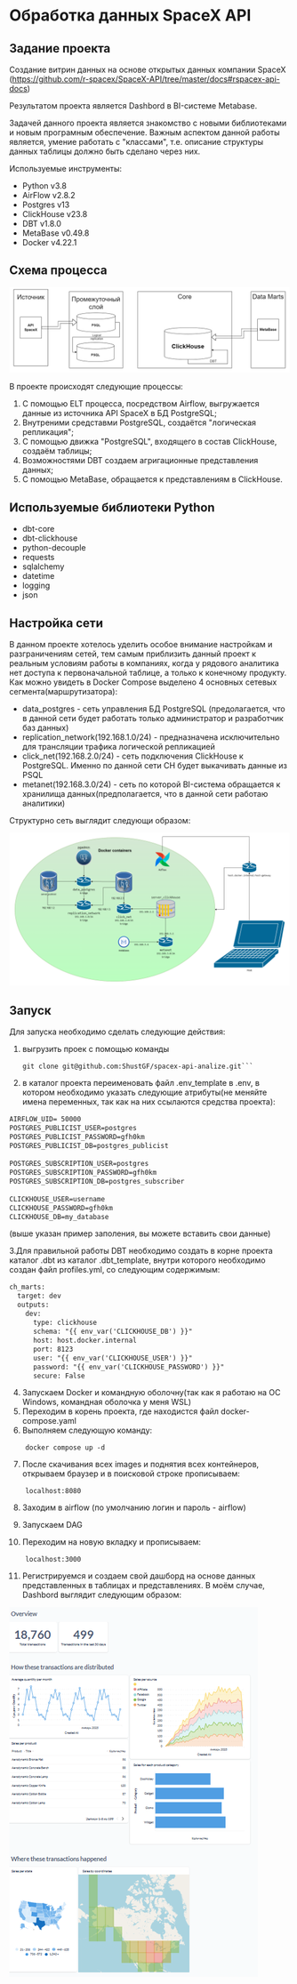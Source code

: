 # Обработка данных SpaceX API 

## Задание проекта

Создание витрин данных на основе открытых данных компании SpaceX (https://github.com/r-spacex/SpaceX-API/tree/master/docs#rspacex-api-docs)

Результатом проекта является Dashbord в BI-системе Metabase.

Задачей данного проекта является знакомство с новыми библиотеками и новым програмным обеспечение. Важным аспектом данной работы является, умение работать с "классами", т.е. описание структуры данных таблицы должно быть сделано через них.

Используемые инструменты:

* Python v3.8
* AirFlow v2.8.2
* Postgres v13
* ClickHouse v23.8
* DBT v1.8.0
* MetaBase v0.49.8
* Docker v4.22.1

## Схема процесса

![Схема процесса](./pictures/architecture.png)

В проекте происходят следующие процессы:

1. С помощью ELT процесса, посредством Airflow, выгружается данные из источника API SpaceX  в БД PostgreSQL;
2. Внутреними средставми PostgreSQL, создаётся "логическая репликация";
3. С помощью движка "PostgreSQL", входящего в состав ClickHouse, создаём таблицы;
4. Возможностями DBT создаем агригационные представления данных;
5. С помощью MetaBase, обращается к представлениям в ClickHouse.

## Используемые библиотеки Python

* dbt-core
* dbt-clickhouse
* python-decouple
* requests
* sqlalchemy
* datetime
* logging
* json

## Настройка сети

В данном проекте хотелось уделить особое внимание настройкам и разграничениям сетей, тем самым приблизить данный проект к реальным условиям работы в компаниях, когда у рядового аналитика нет доступа к первоначальной таблице, а только к конечному продукту. Как можно увидеть в Docker Compose выделено 4 основных сетевых сегмента(маршрутизатора):

* data_postgres - сеть управления БД PostgreSQL (предолагается, что в данной сети будет работать только администратор и разработчик баз данных)
* replication_network(192.168.1.0/24) - предназначена исключительно для трансляции трафика логической репликацией
* click_net(192.168.2.0/24) - сеть подключения ClickHouse к PostgreSQL. Именно по данной сети CH будет выкачивать данные из PSQL
* metanet(192.168.3.0/24) - сеть по которой BI-система обращается к хранилища данных(предполагается, что в данной сети работаю аналитики)

Структурно сеть выглядит следующи образом:

![Схема подключения маршрутизаторов](./pictures/network.png)

## Запуск

Для запуска необходимо сделать следующие действия:

1. выгрузить проек с помощью команды 
    ```
    git clone git@github.com:ShustGF/spacex-api-analize.git```
2. в каталог проекта переименовать файл .env_template в .env, в котором необходимо указать следующие атрибуты(не меняйте имена переменных, так как на них ссылаются средства проекта):
```
AIRFLOW_UID= 50000
POSTGRES_PUBLICIST_USER=postgres
POSTGRES_PUBLICIST_PASSWORD=gfh0km
POSTGRES_PUBLICIST_DB=postgres_publicist

POSTGRES_SUBSCRIPTION_USER=postgres
POSTGRES_SUBSCRIPTION_PASSWORD=gfh0km
POSTGRES_SUBSCRIPTION_DB=postgres_subscriber

CLICKHOUSE_USER=username
CLICKHOUSE_PASSWORD=gfh0km
CLICKHOUSE_DB=my_database
```
(выше указан пример заполения, вы можете вставить свои данные)

3.Для правильной работы DBT необходимо создать в корне проекта каталог .dbt из каталог .dbt_template, внутри которого необходимо создан файл profiles.yml, со следующим содержимым:
```
ch_marts:
  target: dev
  outputs:
    dev:
      type: clickhouse
      schema: "{{ env_var('CLICKHOUSE_DB') }}"
      host: host.docker.internal
      port: 8123
      user: "{{ env_var('CLICKHOUSE_USER') }}"
      password: "{{ env_var('CLICKHOUSE_PASSWORD') }}"
      secure: False
```

4. Запускаем Docker и командную оболочну(так как я работаю на ОС Windows, командная оболочка у меня WSL)
5. Переходим в корень проекта, где находистся файл docker-compose.yaml
6. Выполняем следующую команду:
```
    docker compose up -d
```
7. После скачивания всех images и поднятия всех контейнеров, открываем браузер и в поисковой строке прописываем:
```
    localhost:8080
```
8. Заходим в airflow (по умолчанию логин и пароль - airflow)

9. Запускаем DAG
10. Переходим на новую вкладку и прописываем:
```
    localhost:3000
```
11. Регистрируемся и создаем свой дашборд на основе данных представленных в таблицах и представлениях. В моём случае, Dashbord выглядит следующим образом:

![LDashbord](/pictures/dashbord.png)